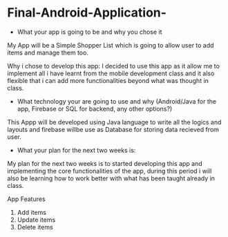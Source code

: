 # Final-Android-Application-

- What your app is going to be and why you chose it

My App will be a Simple Shopper List which is going to allow user to add items and manage them too.

Why i chose to develop this app: 
  I decided to use this app as it allow me to implement all i have learnt from the mobile development class and it also flexible that i can add more functionalities beyond what was thought in class.

- What technology your are going to use and why (Android/Java for the app, Firebase or SQL for backend, any other options?)

This Appp will be developed using Java language to write all the logics and layouts and firebase willbe use as Database for storing data recieved from user.

- What your plan for the next two weeks is:

My plan for the next two weeks is to started developing this app and implementing the core functionalities of the app, during this period i will also be learning how to work better with what has been taught already in class.



App Features
1. Add items
2. Update items
3. Delete items

